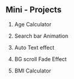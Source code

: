 ## Mini - Projects

1. Age Calculator

2. Search bar Animation

3. Auto Text effect

4. BG scroll Fade Effect

5. BMI Calculator
